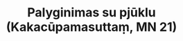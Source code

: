 ---
layout: page
title: 'Palyginimas su pjūklu (Kakacūpamasuttaṃ, MN 21)'
category: vidutinio
index: 
  - Geraširdiškumas (mettā)
  - Kalba
sortIndex: 21
tags:
  - Geraširdiškumas (mettā)
  - Kalba
image:
  feature: Burmese.jpg
published: true
suttacentral: mn21
---